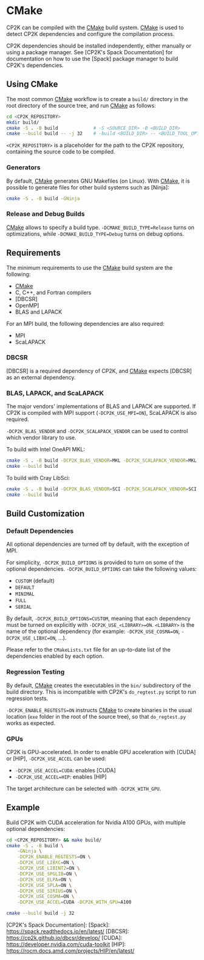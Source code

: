# CMake

CP2K can be compiled with the [CMake] build system. [CMake] is used to detect CP2K dependencies and
configure the compilation process.

CP2K dependencies should be installed independently, either manually or using a package manager. See
\[CP2K's Spack Documentation\] for documentation on how to use the \[Spack\] package manager to
build CP2K's dependencies.

## Using CMake

The most common [CMake] workflow is to create a `build/` directory in the root directory of the
source tree, and run [CMake] as follows:

```bash
cd <CP2K_REPOSITORY>
mkdir build/
cmake -S . -B build             # -S <SOURCE_DIR> -B <BUILD_DIR>
cmake --build build -- -j 32    # -build <BUILD_DIR> -- <BUILD_TOOL_OPTIONS>
```

`<CP2K_REPOSITORY>` is a placeholder for the path to the CP2K repository, containing the source code
to be compiled.

### Generators

By default, [CMake] generates GNU Makefiles (on Linux). With [CMake], it is possible to generate
files for other build systems such as \[Ninja\]:

```bash
cmake -S . -B build -GNinja 
```

### Release and Debug Builds

[CMake] allows to specify a build type. `-DCMAKE_BUILD_TYPE=Release` turns on optimizations, while
`-DCMAKE_BUILD_TYPE=Debug` turns on debug options.

## Requirements

The minimum requirements to use the [CMake] build system are the following:

- [CMake]
- C, C++, and Fortran compilers
- \[DBCSR\]
- OpenMP\]
- BLAS and LAPACK

For an MPI build, the following dependencies are also required:

- MPI
- ScaLAPACK

### DBCSR

\[DBCSR\] is a required dependency of CP2K, and [CMake] expects \[DBCSR\] as an external dependency.

### BLAS, LAPACK, and ScaLAPACK

The major vendors' implementations of BLAS and LAPACK are supported. If CP2K is compiled with MPI
support (`-DCP2K_USE_MPI=ON`), ScaLAPACK is also required.

`-DCP2K_BLAS_VENDOR` and `-DCP2K_SCALAPACK_VENDOR` can be used to control which vendor library to
use.

To build with Intel OneAPI MKL:

```bash
cmake -S . -B build -DCP2K_BLAS_VENDOR=MKL -DCP2K_SCALAPACK_VENDOR=MKL
cmake --build build
```

To build with Cray LibSci:

```bash
cmake -S . -B build -DCP2K_BLAS_VENDOR=SCI -DCP2K_SCALAPACK_VENDOR=SCI
cmake --build build
```

## Build Customization

### Default Dependencies

All optional dependencies are turned off by default, with the exception of MPI.

For simplicity, `-DCP2K_BUILD_OPTIONS` is provided to turn on some of the optional dependencies.
`-DCP2K_BUILD_OPTIONS` can take the following values:

- `CUSTOM` (default)
- `DEFAULT`
- `MINIMAL`
- `FULL`
- `SERIAL`

By default, `-DCP2K_BUILD_OPTIONS=CUSTOM`, meaning that each dependency must be turned on explicitly
with `-DCP2K_USE_<LIBRARY>=ON`. `<LIBRARY>` is the name of the optional dependency (for example:
`-DCP2K_USE_COSMA=ON`, `-DCP2K_USE_LIBXC=ON`, ...).

Please refer to the `CMakeLists.txt` file for an up-to-date list of the dependencies enabled by each
option.

### Regression Testing

By default, [CMake] creates the executables in the `bin/` subdirectory of the build directory. This
is incompatible with CP2K's `do_regtest.py` script to run regression tests.

`-DCP2K_ENABLE_REGTESTS=ON` instructs [CMake] to create binaries in the usual location (`exe` folder
in the root of the source tree), so that `do_regtest.py` works as expected.

### GPUs

CP2K is GPU-accelerated. In order to enable GPU acceleration with \[CUDA\] or \[HIP\],
`-DCP2K_USE_ACCEL` can be used:

- `-DCP2K_USE_ACCEL=CUDA`: enables \[CUDA\]
- `-DCP2K_USE_ACCEL=HIP`: enables \[HIP\]

The target architecture can be selected with `-DCP2K_WITH_GPU`.

## Example

Build CP2K with CUDA acceleration for Nvidia A100 GPUs, with multiple optional dependencies:

```bash
cd <CP2K_REPOSITORY> && make build/
cmake -S . -B build \
    -GNinja \
    -DCP2K_ENABLE_REGTESTS=ON \
    -DCP2K_USE_LIBXC=ON \
    -DCP2K_USE_LIBINT2=ON \
    -DCP2K_USE_SPGLIB=ON \
    -DCP2K_USE_ELPA=ON \
    -DCP2K_USE_SPLA=ON \
    -DCP2K_USE_SIRIUS=ON \
    -DCP2K_USE_COSMA=ON \
    -DCP2K_USE_ACCEL=CUDA -DCP2K_WITH_GPU=A100

cmake --build build -j 32
```

\[CP2K's Spack Documentation\]: \[Spack\]: https://spack.readthedocs.io/en/latest/ \[DBCSR\]:
https://cp2k.github.io/dbcsr/develop/ \[CUDA\]: https://developer.nvidia.com/cuda-toolkit \[HIP\]:
https://rocm.docs.amd.com/projects/HIP/en/latest/

[cmake]: https://cmake.org
